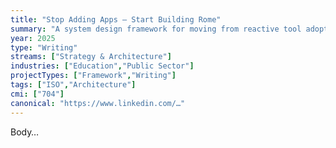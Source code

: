 ```yaml
---
title: "Stop Adding Apps — Start Building Rome"
summary: "A system design framework for moving from reactive tool adoption to intentional architecture."
year: 2025
type: "Writing"
streams: ["Strategy & Architecture"]
industries: ["Education","Public Sector"]
projectTypes: ["Framework","Writing"]
tags: ["ISO","Architecture"]
cmi: ["704"]
canonical: "https://www.linkedin.com/…"
---
```

Body…
